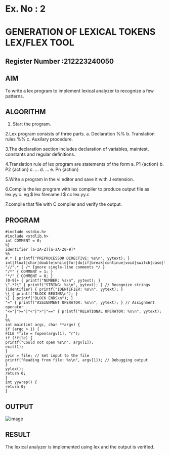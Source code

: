 # Ex. No : 2	
# GENERATION OF LEXICAL TOKENS LEX/FLEX TOOL
## Register Number :212223240050

## AIM   
To write a lex program to implement lexical analyzer to recognize a few patterns.

## ALGORITHM
1.	Start the program.

2.Lex program consists of three parts. a. Declaration %% b. Translation rules %% c. Auxilary procedure.

3.The declaration section includes declaration of variables, maintest, constants and regular definitions.

4.Translation rule of lex program are statements of the form a. P1 {action} b. P2 {action} c. … d. … e. Pn {action}

5.Write a program in the vi editor and save it with .l extension.

6.Compile the lex program with lex compiler to produce output file as lex.yy.c. eg $ lex filename.l $ cc lex.yy.c

7.compile that file with C compiler and verify the output.

## PROGRAM
```%{
#include <stdio.h>
#include <stdlib.h>
int COMMENT = 0;
%}
identifier [a-zA-Z][a-zA-Z0-9]*
%%
#.* { printf("PREPROCESSOR DIRECTIVE: %s\n", yytext); }
int|float|char|double|while|for|do|if|break|continue|void|switch|case|long|struct|const|t
"//".* { /* Ignore single-line comments */ }
"/*" { COMMENT = 1; }
"*/" { COMMENT = 0; }
[0-9]+ { printf("NUMBER: %s\n", yytext); }
\".*?\" { printf("STRING: %s\n", yytext); } // Recognize strings
{identifier} { printf("IDENTIFIER: %s\n", yytext); }
\{ { printf("BLOCK BEGINS\n"); }
\} { printf("BLOCK ENDS\n"); }
"=" { printf("ASSIGNMENT OPERATOR: %s\n", yytext); } // Assignment operator
"<="|">="|"<"|">"|"==" { printf("RELATIONAL OPERATOR: %s\n", yytext); }
%%
int main(int argc, char **argv) {
if (argc > 1) {
FILE *file = fopen(argv[1], "r");
if (!file) {
printf("Could not open %s\n", argv[1]);
exit(1);
}
yyin = file; // Set input to the file
printf("Reading from file: %s\n", argv[1]); // Debugging output
}
yylex();
return 0;
}
int yywrap() {
return 0;
}
```

## OUTPUT 
![image](https://github.com/user-attachments/assets/912cbeb0-62dd-48c4-9a74-85f897ec9b46)

## RESULT
The lexical analyzer is implemented using lex and the output is verified.
